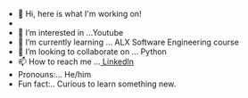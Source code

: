 - 👋 Hi, here is what I'm working on!
- 
- 👀 I’m interested in ...Youtube
- 🌱 I’m currently learning ... ALX Software Engineering course
- 💞️ I’m looking to collaborate on ... Python
- 📫 How to reach me ...[ LinkedIn ](www.linkedin.com/in/sayidabdi)
- Pronouns:... He/him
- Fun fact:.. Curious to learn something new.

<!---
Sayid-Ali/Sayid-Ali is a ✨ special ✨ repository because its `README.md` (this file) appears on your GitHub profile.
You can click the Preview link to take a look at your changes.
--->
